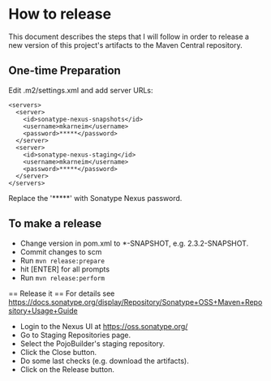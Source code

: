# How to release
This document describes the steps that I will follow in order to release
a new version of this project's artifacts to the Maven Central repository.

## One-time Preparation
Edit .m2/settings.xml and add server URLs:

    <servers>
      <server>
        <id>sonatype-nexus-snapshots</id>
        <username>mkarneim</username>
        <password>*****</password>
      </server>
      <server>
        <id>sonatype-nexus-staging</id>
        <username>mkarneim</username>
        <password>*****</password>
      </server>  
    </servers>

Replace the '*****' with Sonatype Nexus password.
  
## To make a release 
* Change version in pom.xml to *-SNAPSHOT, e.g. 2.3.2-SNAPSHOT.
* Commit changes to scm
* Run ```mvn release:prepare``` 
* hit [ENTER] for all prompts
* Run ```mvn release:perform```

== Release it ==
For details see https://docs.sonatype.org/display/Repository/Sonatype+OSS+Maven+Repository+Usage+Guide

* Login to the Nexus UI at https://oss.sonatype.org/
* Go to Staging Repositories page.
* Select the PojoBuilder's staging repository.
* Click the Close button.
* Do some last checks (e.g. download the artifacts).
* Click on the Release button.
